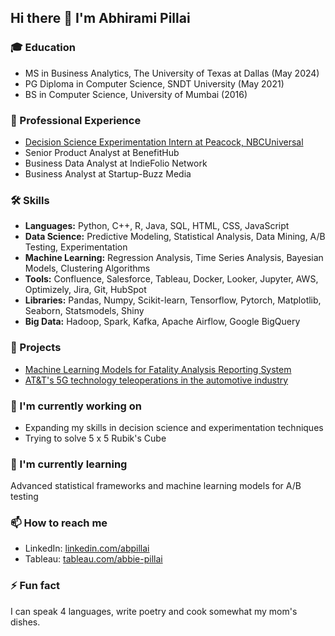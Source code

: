 ## Hi there 👋 I'm Abhirami Pillai

### 🎓 Education
- MS in Business Analytics, The University of Texas at Dallas (May 2024)
- PG Diploma in Computer Science, SNDT University (May 2021)
- BS in Computer Science, University of Mumbai (2016)

### 💼 Professional Experience
- [Decision Science Experimentation Intern at Peacock, NBCUniversal](https://github.com/abbie-pillai/AutomationInferenceEngine/blob/main/PeacockAutomationInference.pdf)
- Senior Product Analyst at BenefitHub
- Business Data Analyst at IndieFolio Network
- Business Analyst at Startup-Buzz Media

### 🛠 Skills
- **Languages:** Python, C++, R, Java, SQL, HTML, CSS, JavaScript
- **Data Science:** Predictive Modeling, Statistical Analysis, Data Mining, A/B Testing, Experimentation
- **Machine Learning:** Regression Analysis, Time Series Analysis, Bayesian Models, Clustering Algorithms
- **Tools:** Confluence, Salesforce, Tableau, Docker, Looker, Jupyter, AWS, Optimizely, Jira, Git, HubSpot
- **Libraries:** Pandas, Numpy, Scikit-learn, Tensorflow, Pytorch, Matplotlib, Seaborn, Statsmodels, Shiny
- **Big Data:** Hadoop, Spark, Kafka, Apache Airflow, Google BigQuery

### 🚀 Projects
- [Machine Learning Models for Fatality Analysis Reporting System](https://github.com/abbie-pillai/Machine-Learning-Models-for-FARS)
- [AT&T's 5G technology teleoperations in the automotive industry](https://github.com/abbie-pillai/AT-T-s-5G-technology-teleoperations)

### 🔭 I'm currently working on
- Expanding my skills in decision science and experimentation techniques
- Trying to solve 5 x 5 Rubik's Cube

### 🌱 I'm currently learning
Advanced statistical frameworks and machine learning models for A/B testing

### 📫 How to reach me
- LinkedIn: [linkedin.com/abpillai](https://www.linkedin.com/in/abpillai/)
- Tableau: [tableau.com/abbie-pillai](https://public.tableau.com/app/profile/abhirami.pillai/vizzes)

### ⚡ Fun fact
I can speak 4 languages, write poetry and cook somewhat my mom's dishes.
